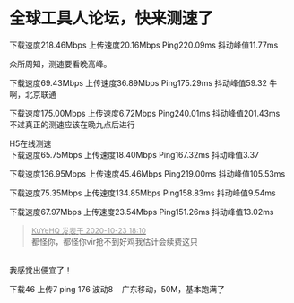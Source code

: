 # 全球工具人论坛，快来测速了


下载速度218.46Mbps 上传速度20.16Mbps Ping220.09ms 抖动峰值11.77ms

众所周知，测速要看晚高峰。

下载速度69.43Mbps 上传速度36.89Mbps Ping175.29ms 抖动峰值59.32 牛啊，北京联通

下载速度175.00Mbps 上传速度6.72Mbps Ping240.01ms 抖动峰值201.43ms<br />
不过真正的测速应该在晚九点后进行

H5在线测速<br />
下载速度65.75Mbps 上传速度18.40Mbps Ping167.32ms 抖动峰值3.37

下载速度136.95Mbps 上传速度45.46Mbps Ping219.00ms 抖动峰值105.53ms

下载速度75.35Mbps 上传速度134.85Mbps Ping158.83ms 抖动峰值9.54ms

下载速度67.97Mbps 上传速度23.54Mbps Ping151.26ms 抖动峰值13.02ms

<div class="quote"><blockquote><font size="2"><a href="https://www.hostloc.com/forum.php?mod=redirect&amp;goto=findpost&amp;pid=9342341&amp;ptid=757696" target="_blank"><font color="#999999">KuYeHQ 发表于 2020-10-23 18:10</font></a></font><br />
都怪你，都怪你vir抢不到好鸡我估计会续费这只</blockquote></div><br />
我感觉出便宜了！<img src="static/image/smiley/default/cry.gif" smilieid="4" border="0" alt="" />

下载46 上传7 ping 176 波动8&nbsp; &nbsp; 广东移动，50M，基本跑满了
